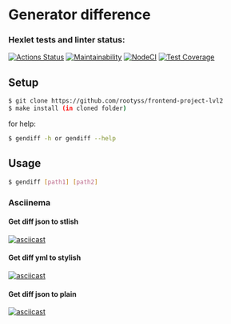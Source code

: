 # Generator difference
### Hexlet tests and linter status:
[![Actions Status](https://github.com/rootyss/frontend-project-lvl2/workflows/hexlet-check/badge.svg)](https://github.com/rootyss/frontend-project-lvl2/actions)
[![Maintainability](https://api.codeclimate.com/v1/badges/361d57809c1c1c9eb3e1/maintainability)](https://codeclimate.com/github/rootyss/frontend-project-lvl2/maintainability)
[![NodeCI](https://github.com/rootyss/frontend-project-lvl2/workflows/NodeCI/badge.svg)](https://github.com/rootyss/frontend-project-lvl2/actions)
[![Test Coverage](https://api.codeclimate.com/v1/badges/361d57809c1c1c9eb3e1/test_coverage)](https://codeclimate.com/github/rootyss/frontend-project-lvl2/test_coverage)
## Setup

```sh
$ git clone https://github.com/rootyss/frontend-project-lvl2
$ make install (in cloned folder)
```
for help:
```sh
$ gendiff -h or gendiff --help
```

## Usage
```sh
$ gendiff [path1] [path2]
```
### Asciinema
#### Get diff json to stlish
[![asciicast](https://asciinema.org/a/Amoo8JS9Q0HgEsX6w8vLnWnA6.svg)](https://asciinema.org/a/Amoo8JS9Q0HgEsX6w8vLnWnA6)
#### Get diff yml to stylish
[![asciicast](https://asciinema.org/a/EQPn3o5ELsX5hEBRkFqKmzUJ1.svg)](https://asciinema.org/a/EQPn3o5ELsX5hEBRkFqKmzUJ1)
#### Get diff json to plain
[![asciicast](https://asciinema.org/a/kOMS8i098VjN8wYB2CMcRRqmq.svg)](https://asciinema.org/a/kOMS8i098VjN8wYB2CMcRRqmq)

